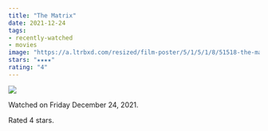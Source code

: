 ```yaml
---
title: "The Matrix"
date: 2021-12-24
tags:
- recently-watched
- movies
image: "https://a.ltrbxd.com/resized/film-poster/5/1/5/1/8/51518-the-matrix-0-600-0-900-crop.jpg?v=fc7c366afe"
stars: "★★★★"
rating: "4"
---
```


<div class="letterboxd-movie-data-content">
   <p><img src="https://a.ltrbxd.com/resized/film-poster/5/1/5/1/8/51518-the-matrix-0-600-0-900-crop.jpg?v=fc7c366afe"/></p> <p>Watched on Friday December 24, 2021.</p> 
  <p>Rated 4 stars.<p>
  <div class="float-clear"></div>
</div>